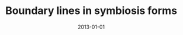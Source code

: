 ﻿---
title: "Boundary lines in symbiosis forms"
date: 2013-01-01
publishDate: 2020-02-22T09:51:32.588946Z
authors: ["Eric Parmentier", "Loïc Michel"]
publication_types: ["2"]
abstract: ""
featured: false
publication: "*Symbiosis*"
tags: []
doi: "10.1007/s13199-013-0236-0"

tags: ["2013"]
---

